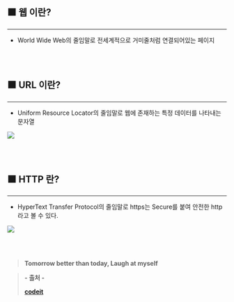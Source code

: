 ## ⬛ 웹 이란?

---

- World Wide Web의 줄임말로 전세계적으로 거미줄처럼 연결되어있는 페이지

<br><br>

## ⬛ URL 이란?

---

- Uniform Resource Locator의 줄임말로 웹에 존재하는 특정 데이터를 나타내는 문자열

![](https://velog.velcdn.com/images/lilclown/post/7b34f9db-912f-4815-93a8-740bdd11b644/image.PNG)

<br><br>

## ⬛ HTTP 란?

---

- HyperText Transfer Protocol의 줄임말로 https는 Secure를 붙여 안전한 http라고 볼 수 있다.

![](https://velog.velcdn.com/images/lilclown/post/f831bfac-53e5-4717-82c5-10e2ff5252dd/image.PNG)

<br><br>

> **Tomorrow better than today, Laugh at myself**

> **- 출처 -**
>
> **[codeit](https://www.codeit.kr/dashboard)**
